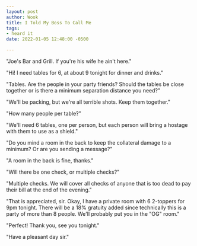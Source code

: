 ```yaml
---
layout: post
author: Wook
title: I Told My Boss To Call Me
tags:
- heard it
date: 2022-01-05 12:48:00 -0500

---
```

"Joe's Bar and Grill.  If you're his wife he ain't here."

"Hi!  I need tables for 6, at about 9 tonight for dinner and drinks."

"Tables.  Are the people in your party friends?  Should the tables be close together or is there a minimum separation distance you need?"

"We'll be packing, but we're all terrible shots.  Keep them together."

"How many people per table?"

"We'll need 6 tables, one per person, but each person will bring a hostage with them to use as a shield."

"Do you mind a room in the back to keep the collateral damage to a minimum?  Or are you sending a message?"

"A room in the back is fine, thanks."

"Will there be one check, or multiple checks?"

"Multiple checks.  We will cover all checks of anyone that is too dead to pay their bill at the end of the evening."

"That is appreciated, sir.  Okay, I have a private room with 6 2-toppers for 9pm tonight.  There will be a 18% gratuity added since technically this is a party of more than 8 people.  We'll probably put you in the "OG" room."

"Perfect!  Thank you, see you tonight."

"Have a pleasant day sir."
